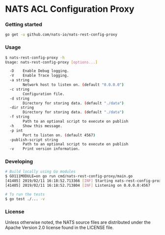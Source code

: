 # NATS ACL Configuration Proxy

### Getting started

```sh
go get -u github.com/nats-io/nats-rest-config-proxy
```

### Usage

```sh
$ nats-rest-config-proxy -h
Usage: nats-rest-config-proxy [options...]

  -D	Enable Debug logging.
  -V	Enable Trace logging.
  -a string
    	Network host to listen on. (default "0.0.0.0")
  -c string
    	Configuration file.
  -d string
    	Directory for storing data. (default "./data")
  -dir string
    	Directory for storing data. (default "./data")
  -f string
    	Path to an optional script to execute on publish
  -h	Show this message.
  -p int
    	Port to listen on. (default 4567)
  -publish-script string
    	Path to an optional script to execute on publish
  -v	Print version information.
```

### Developing

```sh
# Build locally using Go modules
$ GO111MODULE=on go run cmd/nats-rest-config-proxy/main.go
[41405] 2019/02/11 16:18:52.713366 [INF] Starting nats-rest-config-proxy v0.0.1
[41405] 2019/02/11 16:18:52.713804 [INF] Listening on 0.0.0.0:4567

# To run the tests
$ go test ./... -v
```

### License

Unless otherwise noted, the NATS source files are distributed under the Apache Version 2.0 license found in the LICENSE file.
